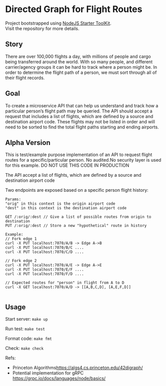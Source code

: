 # Directed Graph for Flight Routes

Project bootstrapped using [NodeJS Starter ToolKit](https://github.com/vitorsalgado/create-nodejs-ts).  
Visit the repository for more details.

## Story

There are over 100,000 flights a day, with millions of people and cargo being transferred around the world. With so many people, and different carrier/agency groups it can be hard to track where a person might be. In order to determine the flight path of a person, we must sort through all of their flight records.

## Goal

To create a microservice API that can help us understand and track how a particular person’s flight path may be queried. The API should accept a request that includes a list of flights, which are defined by a source and destination airport code. These flights may not be listed in order and will need to be sorted to find the total flight paths starting and ending airports.

## Alpha Version

This is test/example purpose implementation of an API
to request flight routes for a specific/particular person.
No audited.No security layer is used for this example.
DO NOT USE THIS CODE IN PRODUCTION

The API accept a list of flights, which are defined by a source and destination airport code

Two endpoints are exposed based on a specific person flight history:

```
Params:
"orig" in this context is the origin airport code
"dest" in this context is the destination airport code

GET /:orig/:dest // Give a list of possible routes from origin to destination
PUT /:orig/:dest // Store a new "hypothetical" route in history

Example:
// Fork edge 1
curl -X PUT localhost:7070/A/B -> Edge A->B
curl -X PUT localhost:7070/B/C ....
curl -X PUT localhost:7070/C/D ....

// Fork edge 2
curl -X PUT localhost:7070/A/E -> Edge A->E
curl -X PUT localhost:7070/E/F ....
curl -X PUT localhost:7070/F/D ....

// Expected routes for "person" in flight from A to D
curl -X GET localhost:7070/A/D -> [[A,B,C,D], [A,E,F,D]]


```

## Usage

Start server: `make up`

Run test: `make test`

Format code: `make fmt`

Check: `make check`

Refs:

* Princeton Algorithms<https://algs4.cs.princeton.edu/42digraph/>
* Potential implementation for gRPC <https://grpc.io/docs/languages/node/basics/>



